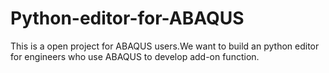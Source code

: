 # Python-editor-for-ABAQUS
This is a open project for ABAQUS users.We want to build an python editor for engineers who use ABAQUS to develop add-on function.
